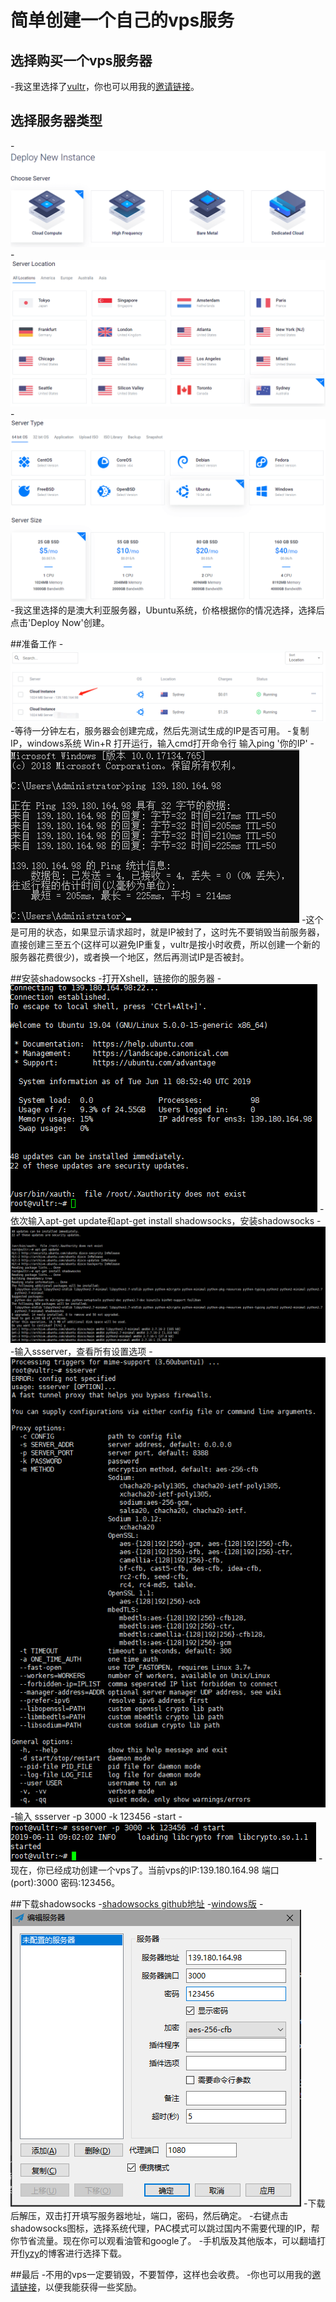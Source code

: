 # 简单创建一个自己的vps服务

## 选择购买一个vps服务器
-我这里选择了[vultr](https://www.vultr.com/)，你也可以用我的[邀请链接](https://www.vultr.com/?ref=7615364)。

## 选择服务器类型
-![avatar](/img/a.png)
-![avatar](/img/b.png)
-![avatar](/img/c.png)
-我这里选择的是澳大利亚服务器，Ubuntu系统，价格根据你的情况选择，选择后点击'Deploy Now'创建。

##准备工作
-![avatar](/img/d.png)
-等待一分钟左右，服务器会创建完成，然后先测试生成的IP是否可用。
-复制IP，windows系统 Win+R 打开运行，输入cmd打开命令行 输入ping '你的IP'
-![avatar](/img/e.png)
-这个是可用的状态，如果显示请求超时，就是IP被封了，这时先不要销毁当前服务器，直接创建三至五个(这样可以避免IP重复，vultr是按小时收费，所以创建一个新的服务器花费很少)，或者换一个地区，然后再测试IP是否被封。

##安装shadowsocks
-打开Xshell，链接你的服务器
-![avatar](/img/g.png)
-依次输入apt-get update和apt-get install shadowsocks，安装shadowsocks
-![avatar](/img/h.png)
-输入ssserver，查看所有设置选项
-![avatar](/img/i.png)
-输入 ssserver -p 3000 -k 123456 -start
-![avatar](/img/j.png)
-现在，你已经成功创建一个vps了。当前vps的IP:139.180.164.98 端口(port):3000 密码:123456。

##下载shadowsocks
-[shadowsocks github地址](https://github.com/shadowsocks/shadowsocks-windows/releases)
-[windows版](https://github.com/shadowsocks/shadowsocks-windows/releases/download/4.1.6/Shadowsocks-4.1.6.zip)
-![avatar](/img/k.png)
-下载后解压，双击打开填写服务器地址，端口，密码，然后确定。
-右键点击shadowsocks图标，选择系统代理，PAC模式可以跳过国内不需要代理的IP，帮你节省流量。现在你可以观看油管和google了。
-手机版及其他版本，可以翻墙打开[flyzy](https://www.flyzy2005.com/fan-qiang/shadowsocks/ss-clients-download/)的博客进行选择下载。

##最后
-不用的vps一定要销毁，不要暂停，这样也会收费。
-你也可以用我的[邀请链接](https://www.vultr.com/?ref=7615364)，以便我能获得一些奖励。
